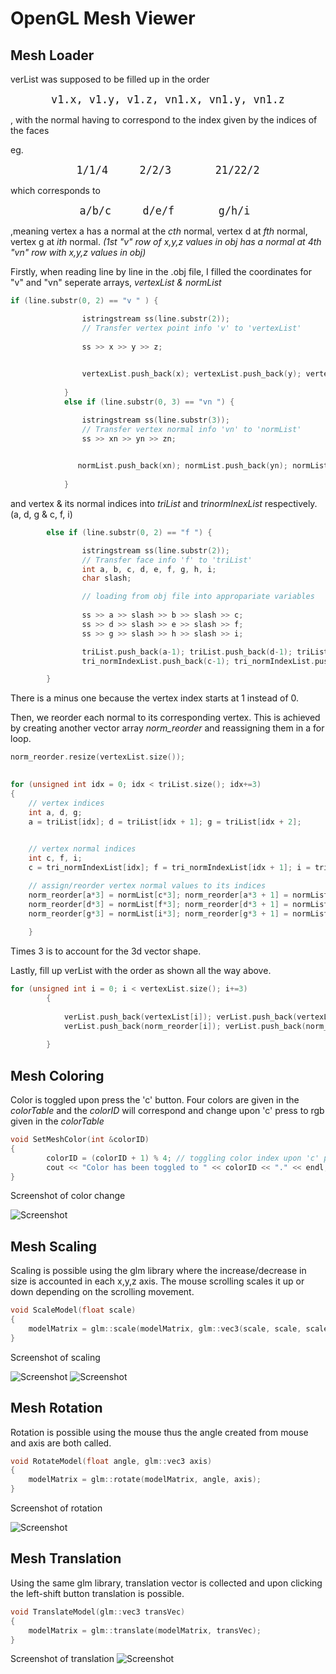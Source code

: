 # OpenGL Mesh Viewer


## Mesh Loader
verList was supposed to be filled up in the order 

<center><big><pre class="tab">v1.x, v1.y, v1.z, vn1.x, vn1.y, vn1.z<tab></big></center>

, with the normal having to correspond to the index given by the indices of the faces

eg.

<center><big><pre class="tab">1/1/4     2/2/3       21/22/2<tab></big></center>
which corresponds to 
<center><big><pre class="tab">a/b/c     d/e/f       g/h/i <tab></big></center>

,meaning vertex a has a normal at the *cth* normal, vertex d at *fth* normal, vertex g at *ith* normal. *(1st *"v"* row of x,y,z values in obj has a normal at 4th *"vn"* row with x,y,z values in obj)*


Firstly, when reading line by line in the .obj file, I filled the coordinates  for "v" and "vn" seperate arrays, *vertexList & normList*

```cpp
if (line.substr(0, 2) == "v " ) {

                istringstream ss(line.substr(2));
                // Transfer vertex point info 'v' to 'vertexList'
                
                ss >> x >> y >> z;

                
                vertexList.push_back(x); vertexList.push_back(y); vertexList.push_back(z); // vertex x,y,z
            
            }
            else if (line.substr(0, 3) == "vn ") {

                istringstream ss(line.substr(3));
                // Transfer vertex normal info 'vn' to 'normList'
                ss >> xn >> yn >> zn;

                
               normList.push_back(xn); normList.push_back(yn); normList.push_back(zn); // vertex normal xn,yn,zn
               
            }

```
and vertex & its normal indices into *triList* and *trinormInexList* respectively. (a, d, g & c, f, i)
```cpp
        else if (line.substr(0, 2) == "f ") {

                istringstream ss(line.substr(2));
                // Transfer face info 'f' to 'triList'
                int a, b, c, d, e, f, g, h, i;
                char slash;

                // loading from obj file into appropariate variables
                
                ss >> a >> slash >> b >> slash >> c;
                ss >> d >> slash >> e >> slash >> f;
                ss >> g >> slash >> h >> slash >> i;

                triList.push_back(a-1); triList.push_back(d-1); triList.push_back(g-1); // vertex indices
                tri_normIndexList.push_back(c-1); tri_normIndexList.push_back(f - 1); tri_normIndexList.push_back(i - 1); // normal indices

        }
```

There is a minus one because the vertex index starts at 1 instead of 0.

Then, we reorder each normal to its corresponding vertex. This is achieved by creating another vector array *norm_reorder* and reassigning them in a for loop.
```cpp
norm_reorder.resize(vertexList.size());
         

for (unsigned int idx = 0; idx < triList.size(); idx+=3)
{
    // vertex indices
    int a, d, g;
    a = triList[idx]; d = triList[idx + 1]; g = triList[idx + 2];
            

    // vertex normal indices
    int c, f, i;
    c = tri_normIndexList[idx]; f = tri_normIndexList[idx + 1]; i = tri_normIndexList[idx + 2];

    // assign/reorder vertex normal values to its indices
    norm_reorder[a*3] = normList[c*3]; norm_reorder[a*3 + 1] = normList[c*3+1]; norm_reorder[a*3 + 2] = normList[c*3+2];
    norm_reorder[d*3] = normList[f*3]; norm_reorder[d*3 + 1] = normList[f*3+1]; norm_reorder[d*3 + 2] = normList[f*3+2];
    norm_reorder[g*3] = normList[i*3]; norm_reorder[g*3 + 1] = normList[i*3+1]; norm_reorder[g*3 + 2] = normList[i*3+2];
            
    }
```

Times 3 is to account for the 3d vector shape.

Lastly, fill up verList with the order as shown all the way above.

```cpp
for (unsigned int i = 0; i < vertexList.size(); i+=3)
        {
            
            verList.push_back(vertexList[i]); verList.push_back(vertexList[i + 1]); verList.push_back(vertexList[i + 2]); 
            verList.push_back(norm_reorder[i]); verList.push_back(norm_reorder[i + 1]); verList.push_back(norm_reorder[i + 2]);
            
        }
```


## Mesh Coloring
Color is toggled upon press the 'c' button. Four colors are given in the *colorTable* and the *colorID* will correspond and change upon 'c' press to rgb given in the *colorTable*
```cpp
void SetMeshColor(int &colorID)
{
        colorID = (colorID + 1) % 4; // toggling color index upon 'c' press
        cout << "Color has been toggled to " << colorID << "." << endl;
}
```
Screenshot of color change

![Screenshot](./Assignment_1_win/data/Screenshot%202022-06-03-173616.png) 



## Mesh Scaling
Scaling is possible using the glm library where the increase/decrease in size is accounted in each x,y,z axis. The mouse scrolling scales it up or down depending on the scrolling movement.

```cpp
void ScaleModel(float scale)
{ 
    modelMatrix = glm::scale(modelMatrix, glm::vec3(scale, scale, scale));
}
```

Screenshot of scaling

![Screenshot](./Assignment_1_win/data/Screenshot%202022-06-03-173742.png) 
![Screenshot](./Assignment_1_win/data/Screenshot%202022-06-03-173836.png)



## Mesh Rotation
Rotation is possible using the mouse thus the angle created from mouse and axis are both called.
```cpp
void RotateModel(float angle, glm::vec3 axis)
{
    modelMatrix = glm::rotate(modelMatrix, angle, axis);
}
```
Screenshot of rotation

![Screenshot](./Assignment_1_win/data/Screenshot%202022-06-03-173900.png) 

## Mesh Translation
Using the same glm library, translation vector is collected and upon clicking the left-shift button translation is possible.
```cpp
void TranslateModel(glm::vec3 transVec)
{
    modelMatrix = glm::translate(modelMatrix, transVec);
}
```
Screenshot of translation
![Screenshot](./Assignment_1_win/data/Screenshot%202022-06-03-173926.png)
